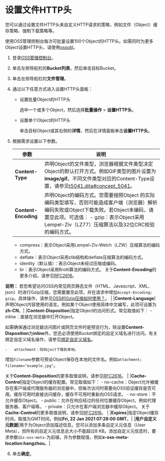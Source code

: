 # 设置文件HTTP头

您可以通过设置文件HTTP头来自定义HTTP请求的策略，例如文件（Object）缓存策略、强制下载策略等。

使用OSS管理控制台每次可批量设置100个Object的HTTP头。如需同时为更多Object设置HTTP头，请使用[ossutil](/cn.zh-CN/常用工具/命令行工具ossutil/常用命令/set-meta.md)。

1.  登录[OSS管理控制台](https://oss.console.aliyun.com/)。

2.  单击左侧导航栏的**Bucket列表**，然后单击目标Bucket。

3.  单击左侧导航栏的**文件管理**。

4.  通过以下任意方式进入设置HTTP头面板：

    -   设置批量Object的HTTP头

        选中一个或多个Object，然后选择**批量操作** \> **设置HTTP头**。

    -   设置单个Object的HTTP头

        单击目标Object或其右侧的**详情**，然后在详情面板单击**设置HTTP头**。

5.  根据需求设置以下参数。

    |参数|说明|
    |--|--|
    |**Content-Type**|声明Object的文件类型，浏览器根据文件类型决定Object的默认打开方式。例如GIF类型的图片设置为**image/gif**。不同文件类型对应的Content-Type设置，请参见[t5041.dita\#concept\_5041](/cn.zh-CN/开发指南/对象/文件（Object）/常见问题/如何设置Content-Type（MIME）？.md)。 |
    |**Content-Encoding**|声明Object的编码方式。您需要按照Object 的实际编码类型填写，否则可能造成客户端（浏览器）解析编码失败或Object下载失败。若Object未编码，请置空此项。可选值：    -   gzip：表示Object采用Lempel-Ziv（LZ77）压缩算法以及32位CRC校验的编码方式。
    -   compress：表示Object采用Lempel-Ziv-Welch（LZW）压缩算法的编码方式。
    -   deflate：表示Object采用zlib结构和deflate压缩算法的编码方式。
    -   identity（默认值）：表示Object未经过压缩或编码。
    -   br：表示Object采用Brotli算法的编码方式。
关于**Content-Encoding**的更多介绍，请参见[RFC2616](https://www.ietf.org/rfc/rfc2616.txt)。

**说明：** 若您希望访问OSS内常见网页静态文件（HTML、Javascript、XML、json）时进行Gzip压缩，您需要置空此项，并在请求中增加`Accept-Encoding: gzip`。具体操作，请参见[OSS的Gzip压缩如何使用？](/cn.zh-CN/开发指南/对象/文件（Object）/常见问题/OSS的gzip压缩如何使用？.md)。 |
    |**Content-Language**|声明Object内容使用的语言。例如某个Object使用简体中文编写，此项可设置为**zh-CN**。|
    |**Content-Disposition**|指定Object的访问形式。常见取值如下：    -   inline：直接在浏览器中打开Object。

如需确保通过浏览器访问图片或网页文件时是预览行为，除设置**Content-Disposition**为**inline**外，您还必须使用Bucket绑定的自定义域名进行访问。有关绑定自定义域名操作，请参见[绑定自定义域名](/cn.zh-CN/控制台用户指南/存储空间管理/传输管理/绑定自定义域名.md)。

    -   attachment：将Object下载到本地。

增加`filename`参数可预设Object保存在本地的文件名。例如`attachment; filename="example.jpg"`。

关于**Content-Disposition**的更多取值说明，请参见[RFC2616](https://www.ietf.org/rfc/rfc2616.txt)。 |
    |**Cache-Control**|指定Object的缓存配置。常见取值如下：    -   no-cache：Object允许被缓存在客户端或代理服务器的浏览器中，但每次访问时需要向OSS验证缓存是否可用。缓存可用时直接访问缓存，缓存不可用时重新向OSS请求。
    -   no-store：不允许缓存Object。
    -   public：允许在响应经过的任何位置缓存Object，例如代理服务器、客户端等。
    -   private：只允许在客户端浏览器中缓存Object。
关于**Cache-Control**的更多取值说明，请参见[RFC2616](https://www.ietf.org/rfc/rfc2616.txt)。 |
    |**Expires**|指定Object缓存时间，取值为GMT时间。例如**Fri, 22 Jan 2021 07:28:00 GMT**。|
    |**用户自定义元数据**|用于为Object添加描述信息。您可以添加多条自定义元信息（User Meta），但所有的自定义元信息总大小不能超过8 KB。添加自定义元信息时，要求参数以`x-oss-meta-`为前缀，并为参数赋值，例如**x-oss-meta-location:hangzhou**。|

6.  单击**确定**。


